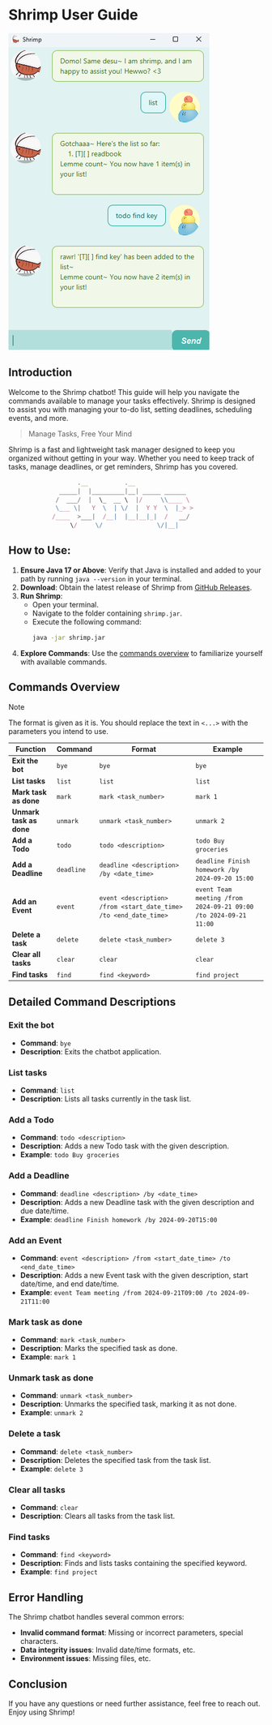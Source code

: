 Shrimp User Guide
==
![Shrimp UI](./Ui.png)

## Introduction
Welcome to the Shrimp chatbot! This guide will help you navigate the commands available to manage your tasks effectively. Shrimp is designed to assist you with managing your to-do list, setting deadlines, scheduling events, and more.

> Manage Tasks, Free Your Mind

Shrimp is a fast and lightweight task manager designed to keep you organized without getting in your way. Whether you need to keep track of tasks, manage deadlines, or get reminders, Shrimp has you covered.

```javascript
                   .__          .__               
              _____|  |_________|__| _____ ______ 
             /  ___/  |  \_  __ \  |/     \\____ \
             \___ \|   Y  \  | \/  |  Y Y  \  |_> >
            /____  >___|  /__|  |__|__|_|  /   __/
                 \/     \/               \/|__|    
```

## How to Use:

1. **Ensure Java 17 or Above**: Verify that Java is installed and added to your path by running `java --version` in your terminal.
2. **Download**: Obtain the latest release of Shrimp from [GitHub Releases](https://github.com/RadieonAjax/ip/releases).
3. **Run Shrimp**:
    - Open your terminal.
    - Navigate to the folder containing `shrimp.jar`.
    - Execute the following command:
      ```bash
      java -jar shrimp.jar
      ```
4. **Explore Commands**: Use the [commands overview](#commands-overview) to familiarize yourself with available commands.

## Commands Overview
> [!NOTE]
> The format is given as it is. You should replace the text in `<...>` with the parameters you intend to use.

| **Function**            | **Command** | **Format**                                                        | **Example**                                                      |
|-------------------------|-------------|-------------------------------------------------------------------|------------------------------------------------------------------|
| **Exit the bot**        | `bye`       | `bye`                                                             | `bye`                                                            |
| **List tasks**          | `list`      | `list`                                                            | `list`                                                           |
| **Mark task as done**   | `mark`      | `mark <task_number>`                                              | `mark 1`                                                         |
| **Unmark task as done** | `unmark`    | `unmark <task_number>`                                            | `unmark 2`                                                       |
| **Add a Todo**          | `todo`      | `todo <description>`                                              | `todo Buy groceries`                                             |
| **Add a Deadline**      | `deadline`  | `deadline <description> /by <date_time>`                          | `deadline Finish homework /by 2024-09-20 15:00`                  |
| **Add an Event**        | `event`     | `event <description> /from <start_date_time> /to <end_date_time>` | `event Team meeting /from 2024-09-21 09:00 /to 2024-09-21 11:00` |
| **Delete a task**       | `delete`    | `delete <task_number>`                                            | `delete 3`                                                       |
| **Clear all tasks**     | `clear`     | `clear`                                                           | `clear`                                                          |
| **Find tasks**          | `find`      | `find <keyword>`                                                  | `find project`                                                   |

## Detailed Command Descriptions
### Exit the bot
- **Command**: `bye`
- **Description**: Exits the chatbot application.

### List tasks
- **Command**: `list`
- **Description**: Lists all tasks currently in the task list.

### Add a Todo
- **Command**: `todo <description>`
- **Description**: Adds a new Todo task with the given description.
- **Example**: `todo Buy groceries`

### Add a Deadline
- **Command**: `deadline <description> /by <date_time>`
- **Description**: Adds a new Deadline task with the given description and due date/time.
- **Example**: `deadline Finish homework /by 2024-09-20T15:00`

### Add an Event
- **Command**: `event <description> /from <start_date_time> /to <end_date_time>`
- **Description**: Adds a new Event task with the given description, start date/time, and end date/time.
- **Example**: `event Team meeting /from 2024-09-21T09:00 /to 2024-09-21T11:00`

### Mark task as done
- **Command**: `mark <task_number>`
- **Description**: Marks the specified task as done.
- **Example**: `mark 1`

### Unmark task as done
- **Command**: `unmark <task_number>`
- **Description**: Unmarks the specified task, marking it as not done.
- **Example**: `unmark 2`

### Delete a task
- **Command**: `delete <task_number>`
- **Description**: Deletes the specified task from the task list.
- **Example**: `delete 3`

### Clear all tasks
- **Command**: `clear`
- **Description**: Clears all tasks from the task list.

### Find tasks
- **Command**: `find <keyword>`
- **Description**: Finds and lists tasks containing the specified keyword.
- **Example**: `find project`

## Error Handling

The Shrimp chatbot handles several common errors:
- **Invalid command format**: Missing or incorrect parameters, special characters.
- **Data integrity issues**: Invalid date/time formats, etc.
- **Environment issues**: Missing files, etc.

## Conclusion

If you have any questions or need further assistance, feel free to reach out. Enjoy using Shrimp!
